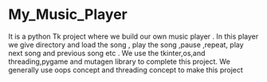 # My_Music_Player
It is a python Tk project where we build our own music player . In this player we give directory and load the song , play the song ,pause ,repeat, play next song and previous song etc .
We use the tkinter,os,and threading,pygame and mutagen library to complete this project.
We generally use oops concept and threading concept to make this project
